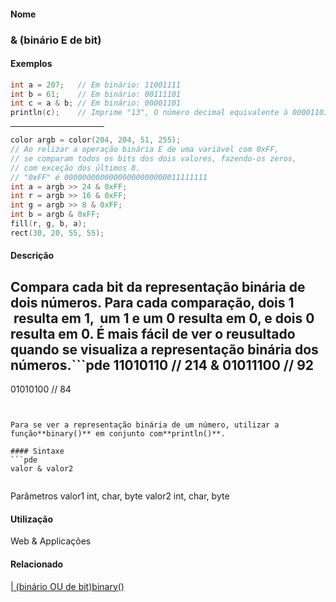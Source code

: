 
#### Nome
### & (binário E de bit)

#### Exemplos

```pde
int a = 207;   // Em binário: 11001111 
int b = 61;    // Em binário: 00111101 
int c = a & b; // Em binário: 00001101 
println(c);    // Imprime "13", O número decimal equivalente à 00001101 

```
<hr align="left" noshade="noshade" size="1" width="150"/>

```pde
color argb = color(204, 204, 51, 255); 
// Ao relizar a operação binária E de uma variável com 0xFF, 
// se comparam todos os bits dos dois valores, fazendo-os zeros, 
// com exceção dos últimos 8.
// "0xFF" é 00000000000000000000000011111111 
int a = argb >> 24 & 0xFF; 
int r = argb >> 16 & 0xFF; 
int g = argb >> 8 & 0xFF; 
int b = argb & 0xFF;        
fill(r, g, b, a); 
rect(30, 20, 55, 55); 

```

#### Descrição
Compara cada bit da representação
binária de dois números. Para cada
comparação, dois 1  resulta em 1,  um 1 e um 0
resulta em 0, e dois 0 resulta em 0. É mais fácil de ver o
reusultado quando se visualiza a representação
binária dos números.```pde
  11010110  // 214
& 01011100  // 92
  --------
  01010100  // 84
```


Para se ver a representação binária de um número, utilizar a função**binary()** em conjunto com**println()**.

#### Sintaxe
```pde
valor & valor2
            
```
Parâmetros
valor1
int, char, byte
valor2
int, char, byte

#### Utilização

	
Web & Applicações

#### Relacionado
[| (binário OU de bit)](bitwiseOR)[binary()](binary_)
